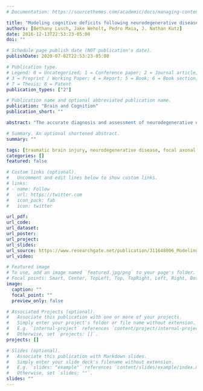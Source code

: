 ```yaml
---
# Documentation: https://sourcethemes.com/academic/docs/managing-content/

title: "Modeling cognitive deficits following neurodegenerative diseases and traumatic brain injuries with deep convolutional neural networks"
authors: [Bethany Lusch, Jake Weholt, Pedro Maia, J. Nathan Kutz]
date: 2016-12-13T22:53:23-05:00
doi: ""

# Schedule page publish date (NOT publication's date).
publishDate: 2020-07-02T22:53:23-05:00

# Publication type.
# Legend: 0 = Uncategorized; 1 = Conference paper; 2 = Journal article;
# 3 = Preprint / Working Paper; 4 = Report; 5 = Book; 6 = Book section;
# 7 = Thesis; 8 = Patent
publication_types: ["2"]

# Publication name and optional abbreviated publication name.
publication: "Brain and Cognition"
publication_short: ""

abstract: "The accurate diagnosis and assessment of neurodegenerative disease and traumatic brain injuries (TBI) remain open challenges. Both cause cognitive and functional deficits due to focal axonal swellings (FAS), but it is difficult to deliver a prognosis due to our limited ability to assess damaged neurons at a cellular level in vivo. We simulate the effects of neurodegenerative disease and TBI using convolutional neural networks (CNNs) as our model of cognition. We utilize biophysically relevant statistical data on FAS to damage the connections in CNNs in a functionally relevant way. We incorporate energy constraints on the brain by pruning the CNNs to be less over-engineered. Qualitatively, we demonstrate that damage leads to human-like mistakes. Our experiments also provide quantitative assessments of how accuracy is affected by various types and levels of damage. The deficit resulting from a fixed amount of damage greatly depends on which connections are randomly injured, providing intuition for why it is difficult to predict impairments. There is a large degree of subjectivity when it comes to interpreting cognitive deficits from complex systems such as the human brain. However, we provide important insight and a quantitative framework for disorders in which FAS are implicated."

# Summary. An optional shortened abstract.
summary: ""

tags: [traumatic brain injury, neurodegenerative disease, focal axonal swellings, convolutional neural networks]
categories: []
featured: false

# Custom links (optional).
#   Uncomment and edit lines below to show custom links.
# links:
# - name: Follow
#   url: https://twitter.com
#   icon_pack: fab
#   icon: twitter

url_pdf:
url_code:
url_dataset:
url_poster:
url_project:
url_slides:
url_source: https://www.researchgate.net/publication/311648006_Modeling_cognitive_deficits_following_neurodegenerative_diseases_and_traumatic_brain_injuries_with_deep_convolutional_neural_networks
url_video:

# Featured image
# To use, add an image named `featured.jpg/png` to your page's folder. 
# Focal points: Smart, Center, TopLeft, Top, TopRight, Left, Right, BottomLeft, Bottom, BottomRight.
image:
  caption: ""
  focal_point: ""
  preview_only: false

# Associated Projects (optional).
#   Associate this publication with one or more of your projects.
#   Simply enter your project's folder or file name without extension.
#   E.g. `internal-project` references `content/project/internal-project/index.md`.
#   Otherwise, set `projects: []`.
projects: []

# Slides (optional).
#   Associate this publication with Markdown slides.
#   Simply enter your slide deck's filename without extension.
#   E.g. `slides: "example"` references `content/slides/example/index.md`.
#   Otherwise, set `slides: ""`.
slides: ""
---
```

